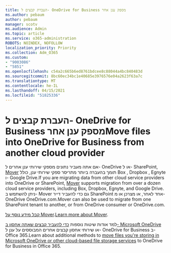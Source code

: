 ```yaml
---
title: העברת קבצים ל- OneDrive for Business מספק ענן אחר
ms.author: pebaum
author: pebaum
manager: scotv
ms.audience: Admin
ms.topic: article
ms.service: o365-administration
ROBOTS: NOINDEX, NOFOLLOW
localization_priority: Priority
ms.collection: Adm_O365
ms.custom:
- "9003086"
- "5851"
ms.openlocfilehash: c54a2c665b6ed8761bdcee8c88044a4bc840483d
ms.sourcegitcommit: 8bc60ec34bc1e40685e3976576e04a2623f63a7c
ms.translationtype: MT
ms.contentlocale: he-IL
ms.lasthandoff: 04/15/2021
ms.locfileid: "51825336"
---
```

# <a name="move-files-into-onedrive-for-business-from-another-cloud-provider"></a><span data-ttu-id="d41e4-102">העברת קבצים ל- OneDrive for Business מספק ענן אחר</span><span class="sxs-lookup"><span data-stu-id="d41e4-102">Move files into OneDrive for Business from another cloud provider</span></span>

<span data-ttu-id="d41e4-103">אם אתה מעביר נתונים מספקי שירותי ענן אחרים ל- OneDrive או ל- SharePoint, [Mover](https://go.microsoft.com/fwlink/?linkid=2132453) תומך בהעברה ביותר מתריסר ספקי שירותי ענן, כולל Box , Dropbox , Egnyte ו- Google Drive.</span><span class="sxs-lookup"><span data-stu-id="d41e4-103">If you are migrating data from other cloud service providers into OneDrive or SharePoint, [Mover](https://go.microsoft.com/fwlink/?linkid=2132453) supports migration from over a dozen cloud service providers, including Box, Dropbox, Egnyte, and Google Drive.</span></span> <span data-ttu-id="d41e4-104">ניתן להשתמש ב- Mover גם כדי להעביר דייר SharePoint אחד לאחר, או מצרכן או מ- OneDrive OneDrive.com.</span><span class="sxs-lookup"><span data-stu-id="d41e4-104">Mover can also be used to migrate from one SharePoint tenant to another, or from OneDrive consumer or OneDrive.com.</span></span>

<span data-ttu-id="d41e4-105">[קבל מידע נוסף על Mover](https://go.microsoft.com/fwlink/?linkid=2132453).</span><span class="sxs-lookup"><span data-stu-id="d41e4-105">[Learn more about Mover](https://go.microsoft.com/fwlink/?linkid=2132453).</span></span>

<span data-ttu-id="d41e4-106">למד אודות שיטות נוספות [כדי להעביר קבצים שאתה אחסון ב- Microsoft OneDrive](https://support.microsoft.com/office/7fb28cad-7e25-451f-8b4b-2d1a71e5c0e9) או שירותי אחסון קבצים אחרים המבוססים על ענן ל- OneDrive for Business ב- Office 365.</span><span class="sxs-lookup"><span data-stu-id="d41e4-106">Learn about additional methods to [move files you're storing in Microsoft OneDrive or other cloud-based file storage services](https://support.microsoft.com/office/7fb28cad-7e25-451f-8b4b-2d1a71e5c0e9) to OneDrive for Business in Office 365.</span></span>
